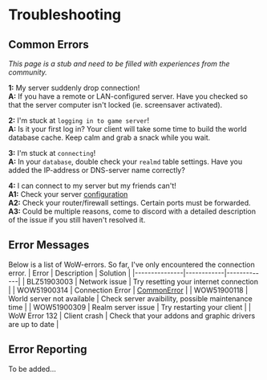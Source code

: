 # Troubleshooting
## Common Errors
*This page is a stub and need to be filled with experiences from the community.*

**1:** My server suddenly drop connection!  
**A:** If you have a remote or LAN-configured server. Have you checked so that the server computer isn't locked (ie. screensaver activated).

**2:** I'm stuck at `logging in to game server`!  
**A:** Is it your first log in? Your client will take some time to build the world database cache. Keep calm and grab a snack while you wait.

**3:** I'm stuck at `connecting`!  
**A:** In your `database`, double check your `realmd` table settings. Have you added the IP-address or DNS-server name correctly?

**4:** I can connect to my server but my friends can't!  
**A1:** Check your server [configuration](https://akorax.github.io/docs/#/_pages/Setup3)    
**A2:** Check your router/firewall settings. Certain ports must be forwarded.  
**A3:** Could be multiple reasons, come to discord with a detailed description of the issue if you still haven't resolved it.  
## Error Messages
Below is a list of WoW-errors. So far, I've only encountered the connection error.
| Error         | Description    | Solution |
|---------------|------------|-------------|
| BLZ51903003 | Network issue    | Try resetting your internet connection  |
| WOW51900314 | Connection Error | [CommonError](.._pages/T_CommonErrors)  |
| WOW51900118 | World server not available | Check server avaibility, possible maintenance time  |
| WOW51900309 | Realm server issue | Try restarting your client  |
| WoW Error 132 | Client crash   | Check that your addons and graphic drivers are up to date |
 ## Error Reporting
To be added...
